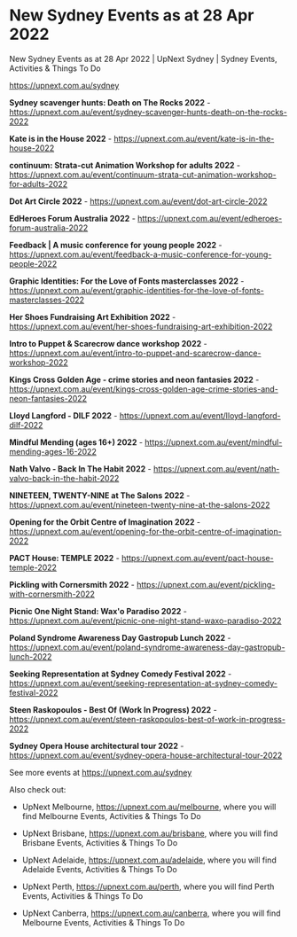 # New Sydney Events as at 28 Apr 2022
New Sydney Events as at 28 Apr 2022 | UpNext Sydney | Sydney Events, Activities &amp; Things To Do

https://upnext.com.au/sydney


**Sydney scavenger hunts: Death on The Rocks 2022** - https://upnext.com.au/event/sydney-scavenger-hunts-death-on-the-rocks-2022

**Kate is in the House 2022** - https://upnext.com.au/event/kate-is-in-the-house-2022

**continuum: Strata-cut Animation Workshop for adults 2022** - https://upnext.com.au/event/continuum-strata-cut-animation-workshop-for-adults-2022

**Dot Art Circle 2022** - https://upnext.com.au/event/dot-art-circle-2022

**EdHeroes Forum Australia 2022** - https://upnext.com.au/event/edheroes-forum-australia-2022

**Feedback | A music conference for young people 2022** - https://upnext.com.au/event/feedback-a-music-conference-for-young-people-2022

**Graphic Identities: For the Love of Fonts masterclasses 2022** - https://upnext.com.au/event/graphic-identities-for-the-love-of-fonts-masterclasses-2022

**Her Shoes Fundraising Art Exhibition 2022** - https://upnext.com.au/event/her-shoes-fundraising-art-exhibition-2022

**Intro to Puppet & Scarecrow dance workshop 2022** - https://upnext.com.au/event/intro-to-puppet-and-scarecrow-dance-workshop-2022

**Kings Cross Golden Age - crime stories and neon fantasies 2022** - https://upnext.com.au/event/kings-cross-golden-age-crime-stories-and-neon-fantasies-2022

**Lloyd Langford - DILF 2022** - https://upnext.com.au/event/lloyd-langford-dilf-2022

**Mindful Mending (ages 16+) 2022** - https://upnext.com.au/event/mindful-mending-ages-16-2022

**Nath Valvo - Back In The Habit 2022** - https://upnext.com.au/event/nath-valvo-back-in-the-habit-2022

**NINETEEN, TWENTY-NINE at The Salons 2022** - https://upnext.com.au/event/nineteen-twenty-nine-at-the-salons-2022

**Opening for the Orbit Centre of Imagination 2022** - https://upnext.com.au/event/opening-for-the-orbit-centre-of-imagination-2022

**PACT House: TEMPLE 2022** - https://upnext.com.au/event/pact-house-temple-2022

**Pickling with Cornersmith 2022** - https://upnext.com.au/event/pickling-with-cornersmith-2022

**Picnic One Night Stand: Wax'o Paradiso 2022** - https://upnext.com.au/event/picnic-one-night-stand-waxo-paradiso-2022

**Poland Syndrome Awareness Day Gastropub Lunch 2022** - https://upnext.com.au/event/poland-syndrome-awareness-day-gastropub-lunch-2022

**Seeking Representation at Sydney Comedy Festival 2022** - https://upnext.com.au/event/seeking-representation-at-sydney-comedy-festival-2022

**Steen Raskopoulos - Best Of (Work In Progress) 2022** - https://upnext.com.au/event/steen-raskopoulos-best-of-work-in-progress-2022

**Sydney Opera House architectural tour 2022** - https://upnext.com.au/event/sydney-opera-house-architectural-tour-2022



See more events at https://upnext.com.au/sydney


Also check out:

* UpNext Melbourne, https://upnext.com.au/melbourne, where you will find Melbourne Events, Activities & Things To Do

* UpNext Brisbane, https://upnext.com.au/brisbane, where you will find Brisbane Events, Activities & Things To Do

* UpNext Adelaide, https://upnext.com.au/adelaide, where you will find Adelaide Events, Activities & Things To Do

* UpNext Perth, https://upnext.com.au/perth, where you will find Perth Events, Activities & Things To Do

* UpNext Canberra, https://upnext.com.au/canberra, where you will find Melbourne Events, Activities & Things To Do